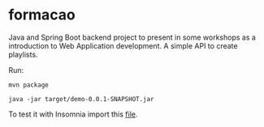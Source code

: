 # formacao

Java and Spring Boot backend project to present in some workshops as a introduction to Web Application development. A simple API to create playlists.

Run:

``
mvn package
``

``
java -jar target/demo-0.0.1-SNAPSHOT.jar
``

To test it with Insomnia import this [file](https://github.com/mac-crq-113/formacao/blob/main/demo/files/Insomnia-v1.json).
